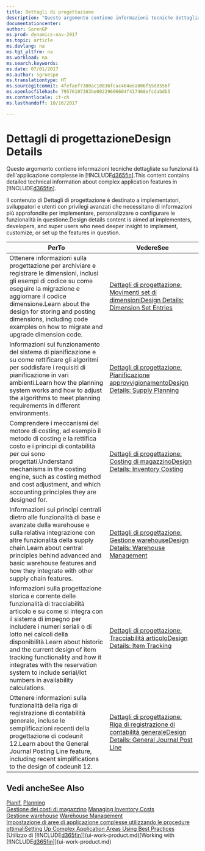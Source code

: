 ```yaml
---
title: Dettagli di progettazione
description: "Questo argomento contiene informazioni tecniche dettagliate su funzionalità dell'applicazione complesse in [!INCLUDE[d365fin](includes/d365fin_md.md)]."
documentationcenter: 
author: SorenGP
ms.prod: dynamics-nav-2017
ms.topic: article
ms.devlang: na
ms.tgt_pltfrm: na
ms.workload: na
ms.search.keywords: 
ms.date: 07/01/2017
ms.author: sgroespe
ms.translationtype: HT
ms.sourcegitcommit: 4fefaef7380ac10836fcac404eea006f55d8556f
ms.openlocfilehash: 79576107383be00229696604f417468efcdabdb5
ms.contentlocale: it-ch
ms.lasthandoff: 10/16/2017

---
```

# <a name="design-details"></a><span data-ttu-id="b90d0-103">Dettagli di progettazione</span><span class="sxs-lookup"><span data-stu-id="b90d0-103">Design Details</span></span>
<span data-ttu-id="b90d0-104">Questo argomento contiene informazioni tecniche dettagliate su funzionalità dell'applicazione complesse in [!INCLUDE[d365fin](includes/d365fin_md.md)].</span><span class="sxs-lookup"><span data-stu-id="b90d0-104">This content contains detailed technical information about complex application features in [!INCLUDE[d365fin](includes/d365fin_md.md)].</span></span>  

 <span data-ttu-id="b90d0-105">Il contenuto di Dettagli di progettazione è destinato a implementatori, sviluppatori e utenti con privilegi avanzati che necessitano di informazioni più approfondite per implementare, personalizzare o configurare le funzionalità in questione.</span><span class="sxs-lookup"><span data-stu-id="b90d0-105">Design details content is aimed at implementers, developers, and super users who need deeper insight to implement, customize, or set up the features in question.</span></span>  

|<span data-ttu-id="b90d0-106">**Per**</span><span class="sxs-lookup"><span data-stu-id="b90d0-106">**To**</span></span>|<span data-ttu-id="b90d0-107">**Vedere**</span><span class="sxs-lookup"><span data-stu-id="b90d0-107">**See**</span></span>|  
|------------|-------------|  
|<span data-ttu-id="b90d0-108">Ottenere informazioni sulla progettazione per archiviare e registrare le dimensioni, inclusi gli esempi di codice su come eseguire la migrazione e aggiornare il codice dimensione.</span><span class="sxs-lookup"><span data-stu-id="b90d0-108">Learn about the design for storing and posting dimensions, including code examples on how to migrate and upgrade dimension code.</span></span>|[<span data-ttu-id="b90d0-109">Dettagli di progettazione: Movimenti set di dimensioni</span><span class="sxs-lookup"><span data-stu-id="b90d0-109">Design Details: Dimension Set Entries</span></span>](design-details-dimension-set-entries.md)|  
|<span data-ttu-id="b90d0-110">Informazioni sul funzionamento del sistema di pianificazione e su come rettificare gli algoritmi per soddisfare i requisiti di pianificazione in vari ambienti.</span><span class="sxs-lookup"><span data-stu-id="b90d0-110">Learn how the planning system works and how to adjust the algorithms to meet planning requirements in different environments.</span></span>|[<span data-ttu-id="b90d0-111">Dettagli di progettazione: Pianificazione approvvigionamento</span><span class="sxs-lookup"><span data-stu-id="b90d0-111">Design Details: Supply Planning</span></span>](design-details-supply-planning.md)|  
|<span data-ttu-id="b90d0-112">Comprendere i meccanismi del motore di costing, ad esempio il metodo di costing e la rettifica costo e i principi di contabilità per cui sono progettati.</span><span class="sxs-lookup"><span data-stu-id="b90d0-112">Understand mechanisms in the costing engine, such as costing method and cost adjustment, and which accounting principles they are designed for.</span></span>|[<span data-ttu-id="b90d0-113">Dettagli di progettazione: Costing di magazzino</span><span class="sxs-lookup"><span data-stu-id="b90d0-113">Design Details: Inventory Costing</span></span>](design-details-inventory-costing.md)|  
|<span data-ttu-id="b90d0-114">Informazioni sui principi centrali dietro alle funzionalità di base e avanzate della warehouse e sulla relativa integrazione con altre funzionalità della supply chain.</span><span class="sxs-lookup"><span data-stu-id="b90d0-114">Learn about central principles behind advanced and basic warehouse features and how they integrate with other supply chain features.</span></span>|[<span data-ttu-id="b90d0-115">Dettagli di progettazione: Gestione warehouse</span><span class="sxs-lookup"><span data-stu-id="b90d0-115">Design Details: Warehouse Management</span></span>](design-details-warehouse-management.md)|  
|<span data-ttu-id="b90d0-116">Informazioni sulla progettazione storica e corrente delle funzionalità di tracciabilità articolo e su come si integra con il sistema di impegno per includere i numeri seriali o di lotto nei calcoli della disponibilità.</span><span class="sxs-lookup"><span data-stu-id="b90d0-116">Learn about historic and the current design of item tracking functionality and how it integrates with the reservation system to include serial/lot numbers in availability calculations.</span></span>|[<span data-ttu-id="b90d0-117">Dettagli di progettazione: Tracciabilità articolo</span><span class="sxs-lookup"><span data-stu-id="b90d0-117">Design Details: Item Tracking</span></span>](design-details-item-tracking.md)|  
|<span data-ttu-id="b90d0-118">Ottenere informazioni sulla funzionalità della riga di registrazione di contabilità generale, incluse le semplificazioni recenti della progettazione di codeunit 12.</span><span class="sxs-lookup"><span data-stu-id="b90d0-118">Learn about the General Journal Posting Line feature, including recent simplifications to the design of codeunit 12.</span></span>|[<span data-ttu-id="b90d0-119">Dettagli di progettazione: Riga di registrazione di contabilità generale</span><span class="sxs-lookup"><span data-stu-id="b90d0-119">Design Details: General Journal Post Line</span></span>](design-details-general-journal-post-line.md)|  

## <a name="see-also"></a><span data-ttu-id="b90d0-120">Vedi anche</span><span class="sxs-lookup"><span data-stu-id="b90d0-120">See Also</span></span>  
 <span data-ttu-id="b90d0-121">[Pianif.](production-planning.md) </span><span class="sxs-lookup"><span data-stu-id="b90d0-121">[Planning](production-planning.md) </span></span>  
 <span data-ttu-id="b90d0-122">[Gestione dei costi di magazzino](finance-manage-inventory-costs.md) </span><span class="sxs-lookup"><span data-stu-id="b90d0-122">[Managing Inventory Costs](finance-manage-inventory-costs.md) </span></span>  
 <span data-ttu-id="b90d0-123">[Gestione warehouse](warehouse-manage-warehouse.md) </span><span class="sxs-lookup"><span data-stu-id="b90d0-123">[Warehouse Management](warehouse-manage-warehouse.md) </span></span>  
 [<span data-ttu-id="b90d0-124">Impostazione di aree di applicazione complesse utilizzando le procedure ottimali</span><span class="sxs-lookup"><span data-stu-id="b90d0-124">Setting Up Complex Application Areas Using Best Practices</span></span>](set-up-complex-application-areas-using-best-practices.md)  
 <span data-ttu-id="b90d0-125">[Utilizzo di [!INCLUDE[d365fin](includes/d365fin_md.md)]](ui-work-product.md)</span><span class="sxs-lookup"><span data-stu-id="b90d0-125">[Working with [!INCLUDE[d365fin](includes/d365fin_md.md)]](ui-work-product.md)</span></span>

